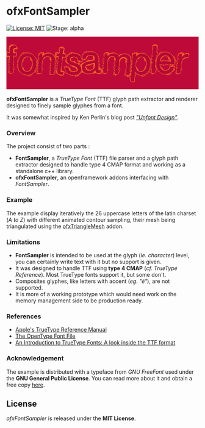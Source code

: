 # ofxFontSampler
[![License: MIT](https://img.shields.io/badge/License-MIT-yellow.svg)](https://opensource.org/licenses/MIT)
![Stage: alpha](https://img.shields.io/badge/-alpha-red)

![fontsampler](fontsampler.png)

**ofxFontSampler** is a *TrueType Font* (TTF) glyph path extractor and renderer designed to finely sample glyphes from a font.

It was somewhat inspired by Ken Perlin's blog post [*"Unfont Design"*](http://blog.kenperlin.com/?p=16961).

### Overview

The project consist of two parts : 

* **FontSampler**, a *TrueType Font* (TTF) file parser and a glyph path extractor designed to handle type 4 CMAP format and working as a standalone c++ library.
* **ofxFontSampler**, an openframework addons interfacing with *FontSampler*.

### Example

The example display iteratively the 26 uppercase letters of the latin charset (*A to Z*) with different animated contour sampling, their mesh being triangulated using the [ofxTriangleMesh](https://github.com/tcoppex/ofxTriangleMesh) addon.

### Limitations

* **FontSampler** is intended to be used at the glyph (*ie. character*) level, you can certainly write text with it but no support is given.
* It was designed to handle TTF using **type 4 CMAP** (*cf. TrueType Reference*). Most TrueType fonts support it, but some don't.
* Composites glyphes, like letters with accent (*eg. "é"*), are not supported.
* It is more of a working prototype which would need work on the memory management side to be production ready.

### References

- [Apple's TrueType Reference Manual](https://developer.apple.com/fonts/TrueType-Reference-Manual/RM06/Chap6.html#Directory)
- [The OpenType Font File](https://www.microsoft.com/typography/otspec/otff.htm#otttables)
- [An Introduction to TrueType Fonts: A look inside the TTF format](http://scripts.sil.org/cms/scripts/page.php?site_id=nrsi&id=iws-chapter08)

### Acknowledgement

The example is distributed with a typeface from *GNU FreeFont* used under the **GNU General Public License**. You can read more about it and obtain a free copy [here](https://www.gnu.org/software/freefont/index.html).

## License

*ofxFontSampler* is released under the **MIT License**.
